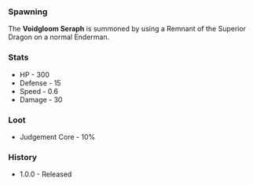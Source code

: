 ### Spawning
The **Voidgloom Seraph** is summoned by using a Remnant of the Superior Dragon on a normal Enderman.

### Stats
- HP - 300
- Defense - 15
- Speed - 0.6
- Damage - 30

### Loot
- Judgement Core - 10%

### History
- 1.0.0 - Released